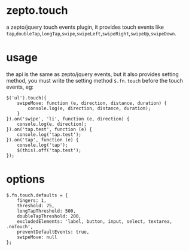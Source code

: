 # zepto.touch

a zepto/jquery touch events plugin, it provides touch events like `tap`,`doubleTap`,`longTap`,`swipe`,`swipeLeft`,`swipeRight`,`swipeUp`,`swipeDown`.

# usage

the api is the same as zepto/jquery events, but it also provides setting method, you must write the setting method `$.fn.touch` before the touch events, eg:

	$('ul').touch({
		swipeMove: function (e, direction, distance, duration) {
			console.log(e, direction, distance, duration);
		}
	}).on('swipe', 'li', function (e, direction) {
		console.log(e, direction);	
	}).on('tap.test', function (e) {
		console.log('tap.test');
	}).on('tap', function (e) {
		console.log('tap');
		$(this).off('tap.test');
	});
	
# options

	$.fn.touch.defaults = {
		fingers: 1,
        threshold: 75,
        longTapThreshold: 500,
        doubleTapThreshold: 200,
        excludedElements: 'label, button, input, select, textarea, .noTouch',
        preventDefaultEvents: true,
        swipeMove: null
	};